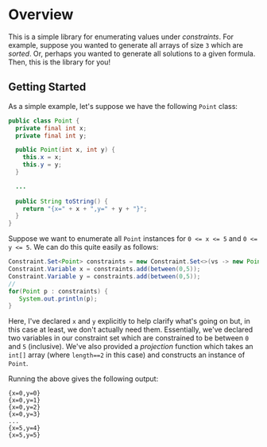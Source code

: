 # Overview

This is a simple library for enumerating values under _constraints_.
For example, suppose you wanted to generate all arrays of size `3`
which are _sorted_.  Or, perhaps you wanted to generate all solutions
to a given formula.  Then, this is the library for you!

## Getting Started

As a simple example, let's suppose we have the following `Point`
class:


```Java
public class Point {
  private final int x;
  private final int y;

  public Point(int x, int y) {
    this.x = x;
    this.y = y;
  }

  ...
 
  public String toString() {
    return "{x=" + x + ",y=" + y + "}";
  }  
}
```

Suppose we want to enumerate all `Point` instances for `0 <= x <= 5`
and `0 <= y <= 5`.  We can do this quite easily as follows:

```Java
Constraint.Set<Point> constraints = new Constraint.Set<>(vs -> new Point(vs[0],vs[1]));
Constraint.Variable x = constraints.add(between(0,5));
Constraint.Variable y = constraints.add(between(0,5));
//
for(Point p : constraints) {
   System.out.println(p);
}		
```

Here, I've declared `x` and `y` explicitly to help clarify what's
going on but, in this case at least, we don't actually need them.
Essentially, we've declared two variables in our constraint set which
are constrained to be between `0` and `5` (inclusive).  We've also
provided a _projection_ function which takes an `int[]` array (where
`length==2` in this case) and constructs an instance of `Point`.

Running the above gives the following output:

```
{x=0,y=0}
{x=0,y=1}
{x=0,y=2}
{x=0,y=3}
...
{x=5,y=4}
{x=5,y=5}
```
